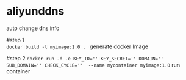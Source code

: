 # aliyunddns
auto change dns info


#step 1  
```docker build -t myimage:1.0 . ``` generate docker Image

#step 2
```docker run -d -e KEY_ID='' KEY_SECRET='' DOMAIN='' SUB_DOMAIN='' CHECK_CYCLE=''  --name mycontainer myimage:1.0``` run container
